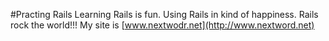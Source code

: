 #Practing Rails
Learning Rails is fun.
Using Rails in kind of happiness.
Rails rock the world!!!
My site is [www.nextwodr.net](http://www.nextword.net)
